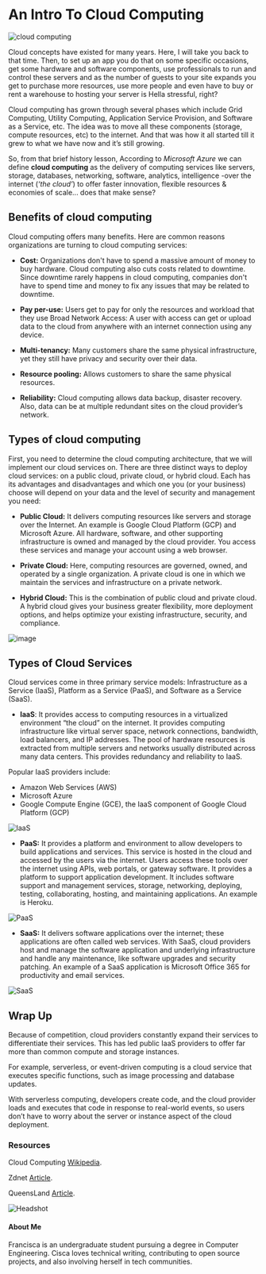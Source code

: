 # An Intro To Cloud Computing

![cloud computing](https://i.ytimg.com/vi/dH0yz-Osy54/maxresdefault.jpg)

Cloud concepts have existed for many years. Here, I will take you back to that time. Then, to set up an app you do that on some specific occasions, get some hardware and software components, use professionals to run and control these servers and as the number of guests to your site expands you get to purchase more resources, use more people and even have to buy or rent a warehouse to hosting your server is Hella stressful, right?
		

Cloud computing has grown through several phases which include Grid Computing, Utility Computing, Application Service Provision, and Software as a Service, etc. The idea was to move all these components (storage, compute resources, etc) to the internet. And that was how it all started till it grew to what we have now and it’s still growing.

So, from that brief history lesson, According to *Microsoft Azure* we can define **cloud computing** as the delivery of computing services like servers, storage, databases, networking, software, analytics, intelligence -over the internet (*‘the cloud’*) to offer faster innovation, flexible resources & economies of scale... does that make sense?

## Benefits of cloud computing

Cloud computing offers many benefits. Here are common reasons organizations are turning to cloud computing services:

* **Cost:** Organizations don't have to spend a massive amount of money to buy hardware. Cloud computing also cuts costs related to downtime. Since downtime rarely happens in cloud computing, companies don't have to spend time and money to fix any issues that may be related to downtime. 

* **Pay per-use:** Users get to pay for only the resources and workload that they use
Broad Network Access: A user with access can get or upload data to the cloud from anywhere with an internet connection using any device.

* **Multi-tenancy:** Many customers share the same physical infrastructure, yet they still have privacy and security over their data.

* **Resource pooling:** Allows customers to share the same physical resources.

* **Reliability:** Cloud computing allows data backup, disaster recovery. Also, data can be at multiple redundant sites on the cloud provider’s network. 

## Types of cloud computing

First, you need to determine the cloud computing architecture, that we will implement our cloud services on. There are three distinct ways to deploy cloud services: on a public cloud, private cloud, or hybrid cloud. Each has its advantages and disadvantages and which one you (or your business) choose will depend on your data and the level of security and management you need:

* **Public Cloud:** It delivers computing resources like servers and storage over the Internet. An example is Google Cloud Platform (GCP) and Microsoft Azure. All hardware, software, and other supporting infrastructure is owned and managed by the cloud provider. You access these services and manage your account using a web browser.

* **Private Cloud:** Here, computing resources are governed, owned, and operated by a single organization. A private cloud is one in which we maintain the services and infrastructure on a private network.

* **Hybrid Cloud:** This is the combination of public cloud and private cloud. A hybrid cloud gives your business greater flexibility, more deployment options, and helps optimize your existing infrastructure, security, and compliance.

![image](https://miro.medium.com/max/1066/1*LRFaWc35HsUyKikmrzD9qw.png)

## Types of Cloud Services

Cloud services come in three primary service models: Infrastructure as a Service (IaaS), Platform as a Service (PaaS), and Software as a Service (SaaS).

* **IaaS**: It provides access to computing resources in a virtualized environment “the cloud” on the internet. It provides computing infrastructure like virtual server space, network connections, bandwidth, load balancers, and IP addresses. The pool of hardware resources is extracted from multiple servers and networks usually distributed across many data centers. This provides redundancy and reliability to IaaS.

Popular IaaS providers include:

   * Amazon Web Services (AWS)
   * Microsoft Azure
   * Google Compute Engine (GCE), the IaaS component of Google Cloud Platform (GCP)

  ![IaaS](https://4.imimg.com/data4/KS/SR/MY-3824622/infrastructure-management-500x500.jpg)

* **PaaS:** It provides a platform and environment to allow developers to build applications and services. This service is hosted in the cloud and accessed by the users via the internet. Users access these tools over the internet using APIs, web portals, or gateway software. It provides a platform to support application development. It includes software support and management services, storage, networking, deploying, testing, collaborating, hosting, and maintaining applications. An example is Heroku.

![PaaS](https://www.360logica.com/blog/wp-content/uploads/2016/11/3-3.jpg)

* **SaaS:** It delivers software applications over the internet; these applications are often called web services. With SaaS, cloud providers host and manage the software application and underlying infrastructure and handle any maintenance, like software upgrades and security patching. An example of a SaaS application is Microsoft Office 365 for productivity and email services.

 ![SaaS](https://hackernoon.com/hn-images/0*OXKaGxOoKz6NUURX.png)

## Wrap Up

Because of competition, cloud providers constantly expand their services to differentiate their services. This has led public IaaS providers to offer far more than common compute and storage instances.

For example, serverless, or event-driven computing is a cloud service that executes specific functions, such as image processing and database updates.

With serverless computing, developers create code, and the cloud provider loads and executes that code in response to real-world events, so users don’t have to worry about the server or instance aspect of the cloud deployment.


### **Resources**

Cloud Computing [Wikipedia](https://en.wikipedia.org/wiki/Cloud_computing).

Zdnet [Article](https://www.zdnet.com/article/what-is-cloud-computing-everything-you-need-to-know-about-the-cloud/).

QueensLand [Article](https://www.business.qld.gov.au/running-business/it/cloud-computing/explained).


![Headshot](https://pbs.twimg.com/media/EKylBf7W4AEZIXg?format=jpg&name=small)


#### **About Me**
Francisca is an undergraduate student pursuing a degree in Computer Engineering. Cisca loves technical writing, contributing to open source projects, and also involving herself in tech communities.


